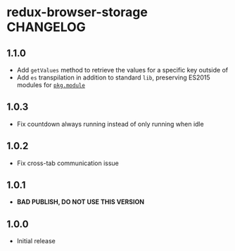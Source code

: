 # redux-browser-storage CHANGELOG

## 1.1.0
* Add `getValues` method to retrieve the values for a specific key outside of
* Add `es` transpilation in addition to standard `lib`, preserving ES2015 modules for [`pkg.module`](https://github.com/rollup/rollup/wiki/pkg.module)

## 1.0.3
* Fix countdown always running instead of only running when idle

## 1.0.2
* Fix cross-tab communication issue

## 1.0.1
* **BAD PUBLISH, DO NOT USE THIS VERSION**

## 1.0.0
* Initial release
